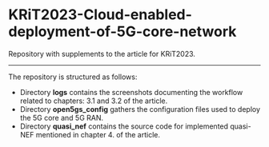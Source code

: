 # KRiT2023-Cloud-enabled-deployment-of-5G-core-network

Repository with supplements to the article for KRiT2023.

---

The repository is structured as follows:
 - Directory **logs** contains the screenshots documenting the workflow related to chapters: 3.1 and 3.2 of the article.
 - Directory **open5gs_config** gathers the configuration files used to deploy the 5G core and 5G RAN.
 - Directory **quasi_nef** contains the source code for implemented quasi-NEF mentioned in chapter 4. of the article.
 
